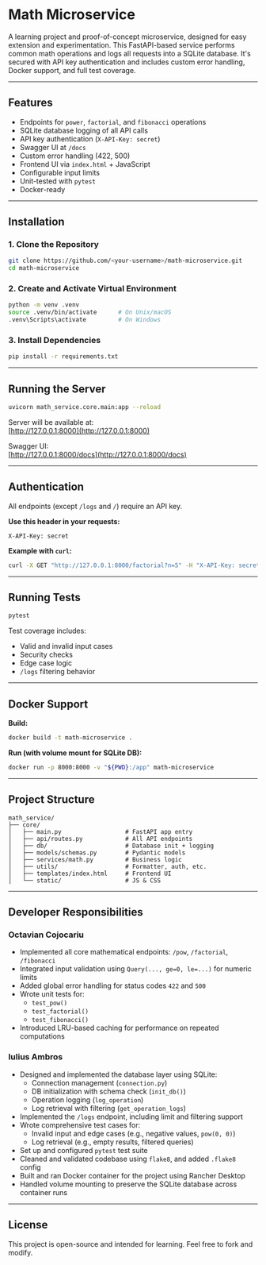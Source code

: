 # Math Microservice

A learning project and proof-of-concept microservice, designed for easy extension and experimentation. This FastAPI-based service performs common math operations and logs all requests into a SQLite database. It's secured with API key authentication and includes custom error handling, Docker support, and full test coverage.

---

## Features

- Endpoints for `power`, `factorial`, and `fibonacci` operations
- SQLite database logging of all API calls
- API key authentication (`X-API-Key: secret`)
- Swagger UI at `/docs`
- Custom error handling (422, 500)
- Frontend UI via `index.html` + JavaScript
- Configurable input limits
- Unit-tested with `pytest`
- Docker-ready

---

## Installation

### 1. Clone the Repository

```bash
git clone https://github.com/<your-username>/math-microservice.git
cd math-microservice
```

### 2. Create and Activate Virtual Environment

```bash
python -m venv .venv
source .venv/bin/activate      # On Unix/macOS
.venv\Scripts\activate         # On Windows
```

### 3. Install Dependencies

```bash
pip install -r requirements.txt
```

---

## Running the Server

```bash
uvicorn math_service.core.main:app --reload
```

Server will be available at:  
[http://127.0.0.1:8000](http://127.0.0.1:8000)

Swagger UI:  
[http://127.0.0.1:8000/docs](http://127.0.0.1:8000/docs)


---

## Authentication

All endpoints (except `/logs` and `/`) require an API key.

**Use this header in your requests:**

```http
X-API-Key: secret
```

**Example with `curl`:**

```bash
curl -X GET "http://127.0.0.1:8000/factorial?n=5" -H "X-API-Key: secret"
```

---

## Running Tests

```bash
pytest
```

Test coverage includes:

- Valid and invalid input cases
- Security checks
- Edge case logic
- `/logs` filtering behavior

---

## Docker Support

**Build:**

```bash
docker build -t math-microservice .
```

**Run (with volume mount for SQLite DB):**

```bash
docker run -p 8000:8000 -v "${PWD}:/app" math-microservice
```

---

## Project Structure

```
math_service/
├── core/
│   ├── main.py                  # FastAPI app entry
│   ├── api/routes.py            # All API endpoints
│   ├── db/                      # Database init + logging
│   ├── models/schemas.py        # Pydantic models
│   ├── services/math.py         # Business logic
│   ├── utils/                   # Formatter, auth, etc.
│   ├── templates/index.html     # Frontend UI
│   └── static/                  # JS & CSS
```

---

## Developer Responsibilities

### Octavian Cojocariu

- Implemented all core mathematical endpoints: `/pow`, `/factorial`, `/fibonacci`
- Integrated input validation using `Query(..., ge=0, le=...)` for numeric limits
- Added global error handling for status codes `422` and `500`
- Wrote unit tests for:
  - `test_pow()`
  - `test_factorial()`
  - `test_fibonacci()`
- Introduced LRU-based caching for performance on repeated computations

### Iulius Ambros

- Designed and implemented the database layer using SQLite:
  - Connection management (`connection.py`)
  - DB initialization with schema check (`init_db()`)
  - Operation logging (`log_operation`)
  - Log retrieval with filtering (`get_operation_logs`)
- Implemented the `/logs` endpoint, including limit and filtering support
- Wrote comprehensive test cases for:
  - Invalid input and edge cases (e.g., negative values, `pow(0, 0)`)
  - Log retrieval (e.g., empty results, filtered queries)
- Set up and configured `pytest` test suite
- Cleaned and validated codebase using `flake8`, and added `.flake8` config
- Built and ran Docker container for the project using Rancher Desktop
- Handled volume mounting to preserve the SQLite database across container runs

---

## License

This project is open-source and intended for learning. Feel free to fork and modify.